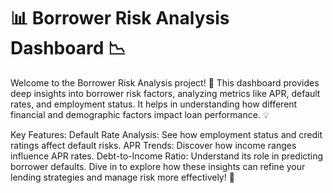 # 📊 Borrower Risk Analysis Dashboard 📉
Welcome to the Borrower Risk Analysis project! 🚀 This dashboard provides deep insights into borrower risk factors, analyzing metrics like APR, default rates, and employment status. It helps in understanding how different financial and demographic factors impact loan performance. 💡

Key Features:
Default Rate Analysis: See how employment status and credit ratings affect default risks.
APR Trends: Discover how income ranges influence APR rates.
Debt-to-Income Ratio: Understand its role in predicting borrower defaults.
Dive in to explore how these insights can refine your lending strategies and manage risk more effectively! 🌟

